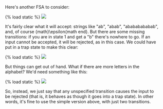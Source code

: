 <p>Here's another FSA to consider:</p>
<div class="row">
<div class="content col s12 m8 offset-m2 center-align" content="">
<div>{% load static %}
<a data-featherlight="image" data-featherlight-close-on-click="anywhere" href="{% static 'main/images/finite-state-automata-no-trap-example.png' %}">
  <img class="responsive-img" src="{% static 'main/images/finite-state-automata-no-trap-example.png' %}" />
</a>
</div>
</div>
</div>
<p>It's fairly clear what it will accept: strings like "ab", "abab", "abababababab", and, of course {math}\epsilon{math end}.
But there are some missing transitions: if you are in state 1 and get a "b" there's nowhere to go.
If an input cannot be accepted, it will be rejected, as in this case. We could have put in a trap state to make this clear:</p>
<div class="row">
<div class="content col s12 m8 offset-m2 center-align" content="">
<div>{% load static %}
<a data-featherlight="image" data-featherlight-close-on-click="anywhere" href="{% static 'main/images/finite-state-automata-trap-added-example.png' %}">
  <img class="responsive-img" src="{% static 'main/images/finite-state-automata-trap-added-example.png' %}" />
</a>
</div>
</div>
</div>
<p>But things can get out of hand. What if there are more letters in the alphabet? We'd need something like this:</p>
<div class="row">
<div class="content col s12 m8 offset-m2 center-align" content="">
<div>{% load static %}
<a data-featherlight="image" data-featherlight-close-on-click="anywhere" href="{% static 'main/images/finite-state-automata-trap-added-extreme-example.png' %}">
  <img class="responsive-img" src="{% static 'main/images/finite-state-automata-trap-added-extreme-example.png' %}" />
</a>
</div>
</div>
</div>
<p>So, instead, we just say that any unspecified transition causes the input to be rejected (that is, it behaves as though it goes into a trap state). In other words, it's fine to use the simple version above, with just two transitions.</p>